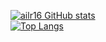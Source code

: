 <!--
**ailr16/ailr16** is a ✨ _special_ ✨ repository because its `README.md` (this file) appears on your GitHub profile.

Here are some ideas to get you started:

- 🔭 I’m currently working on ...
- 🌱 I’m currently learning ...
- 👯 I’m looking to collaborate on ...
- 🤔 I’m looking for help with ...
- 💬 Ask me about ...
- 📫 How to reach me: ...
- 😄 Pronouns: ...
- ⚡ Fun fact: ...
-->

[![ailr16 GitHub stats](https://github-readme-stats-three-theta-94.vercel.app/api?username=ailr16&count_private=true&show_icons=true&theme=gotham)](https://github.com/ailr16)  
[![Top Langs](https://github-readme-stats.vercel.app/api/top-langs/?username=ailr16&count_private=true&theme=gotham)]([https://github.com/anuraghazra/github-readme-stats](https://github.com/ailr16))

